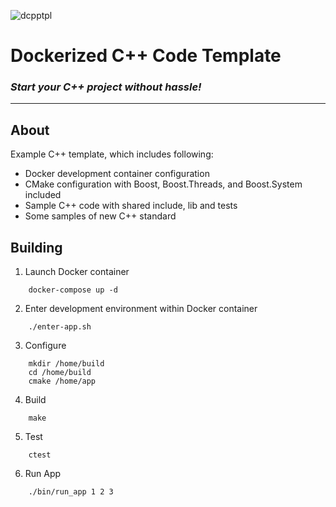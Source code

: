 ![dcpptpl](https://github.com/sadhbh-c0d3/cpp-template/assets/80485211/71aa7e61-024c-4884-b858-8be03a1b4142)

# Dockerized C++ Code Template

### _Start your C++ project without hassle!_

---

## About

Example C++ template, which includes following:
- Docker development container configuration
- CMake configuration with Boost, Boost.Threads, and Boost.System included
- Sample C++ code with shared include, lib and tests
- Some samples of new C++ standard

## Building

1. Launch Docker container
```
    docker-compose up -d
```

2. Enter development environment within Docker container
```
    ./enter-app.sh
```

3. Configure
```
    mkdir /home/build
    cd /home/build
    cmake /home/app
```

4. Build
```
    make
```

5. Test
```
    ctest
```

6. Run App
```
    ./bin/run_app 1 2 3
```
